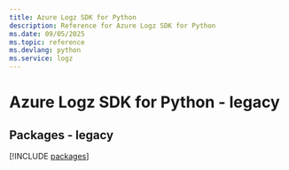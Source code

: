 ```yaml
---
title: Azure Logz SDK for Python
description: Reference for Azure Logz SDK for Python
ms.date: 09/05/2025
ms.topic: reference
ms.devlang: python
ms.service: logz
---
```

# Azure Logz SDK for Python - legacy
## Packages - legacy
[!INCLUDE [packages](logz-index.md)]